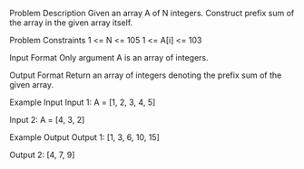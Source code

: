 Problem Description
Given an array A of N integers. Construct prefix sum of the array in the given array itself.

Problem Constraints
1 <= N <= 105
1 <= A[i] <= 103

Input Format
Only argument A is an array of integers.

Output Format
Return an array of integers denoting the prefix sum of the given array.

Example Input
Input 1:
A = [1, 2, 3, 4, 5]

Input 2:
A = [4, 3, 2]

Example Output
Output 1:
[1, 3, 6, 10, 15]

Output 2:
[4, 7, 9]